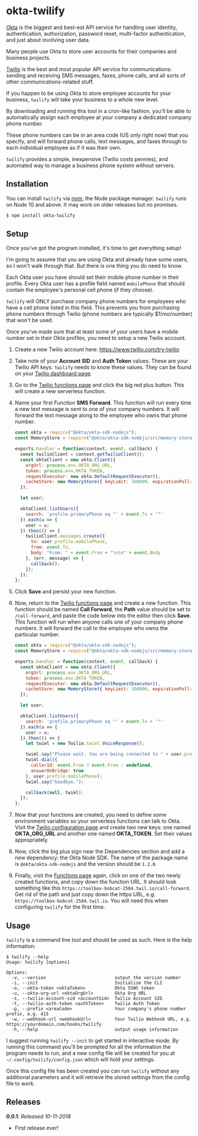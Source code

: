 # okta-twilify

[Okta](https://developer.okta.com) is the biggest and best-est API service for handling user identity,
authentication, authorization, password reset, multi-factor authentication, and
just about involving user data.

Many people use Okta to store user accounts for their companies and business
projects.

[Twilio](https://www.twilio.com) is the best and most popular API service for
communications: sending and receiving SMS messages, faxes, phone calls, and all
sorts of other communications-related stuff.

If you happen to be using Okta to store employee accounts for your business,
`twilify` will take your business to a whole new level.

By downloading and running this tool in a cron-like fashion, you'll be able to
automatically assign each employee at your company a dedicated company phone
number.

These phone numbers can be in an area code (US only right now) that you specify,
and will forward phone calls, text messages, and faxes through to each
individual employee as if it was their own.

`twilify`  provides a simple, inexpensive (Twilio costs pennies), and automated way
to manage a business phone system without servers.

## Installation

You can install `twilify` via [npm](https://www.npmjs.com/), the Node package
manager. `twilify` runs on Node 10 and above. It may work on older releases but
no promises.

```bash
$ npm install okta-twilify
```

## Setup

Once you've got the program installed, it's time to get everything setup!

I'm going to assume that you are using Okta and already have some users, so I
won't walk through that. But there is one thing you do need to know.

Each Okta user you have should set their mobile phone number in their profile.
Every Okta user has a profile field named `mobilePhone` that should contain the
employee's personal cell phone (if they choose).

`twilify` will ONLY purchase company phone numbers for employees who have a cell
phone listed in this field. This prevents you from purchasing phone numbers
through Twilio (phone numbers are typically $1/mo/number) that won't be used.

Once you've made sure that at least some of your users have a mobile number set
in their Okta profiles, you need to setup a new Twilio account.

1. Create a new Twilio account here: https://www.twilio.com/try-twilio
2. Take note of your **Account SID** and **Auth Token** values. These are your
   Twilio API keys. `twilify` needs to know these values. They can be found on
   your [Twilio dashboard page](https://www.twilio.com/console).
3. Go to the [Twilio functions page](https://www.twilio.com/console/runtime/functions/manage)
   and click the big red plus button. This will create a new serverless function.
4. Name your first Function **SMS Forward**. This function will run every time a
   new text message is sent to one of your company numbers. It will forward the
   text message along to the employee who owns that phone number.

   ```javascript
   const okta = require("@okta/okta-sdk-nodejs");
   const MemoryStore = require("@okta/okta-sdk-nodejs/src/memory-store");

   exports.handler = function(context, event, callback) {
     const twilioClient = context.getTwilioClient();
     const oktaClient = new okta.Client({
       orgUrl: process.env.OKTA_ORG_URL,
       token: process.env.OKTA_TOKEN,
       requestExecutor: new okta.DefaultRequestExecutor(),
       cacheStore: new MemoryStore({ keyLimit: 100000, expirationPoll: null })
     });

     let user;

     oktaClient.listUsers({
       search: 'profile.primaryPhone eq "' + event.To + '"'
     }).each(u => {
       user = u;
     }).then(() => {
       twilioClient.messages.create({
         to: user.profile.mobilePhone,
         from: event.To,
         body: "From: " + event.From + "\n\n" + event.Body
       }, (err, message) => {
         callback();
       });
     });
   };
   ```
5. Click **Save** and persist your new function.
6. Now, return to the [Twilio functions
   page](https://www.twilio.com/console/runtime/functions/manage) and create a
   new function. This function should be named **Call Forward**, the **Path**
   value should be set to `/call-forward`, and paste the code below into the
   editor then click **Save**. This function will run when anyone calls one of
   your company phone numbers. It will forward the call to the employee who owns
   the particular number.

   ```javascript
   const okta = require("@okta/okta-sdk-nodejs");
   const MemoryStore = require("@okta/okta-sdk-nodejs/src/memory-store");

   exports.handler = function(context, event, callback) {
     const oktaClient = new okta.Client({
       orgUrl: process.env.OKTA_ORG_URL,
       token: process.env.OKTA_TOKEN,
       requestExecutor: new okta.DefaultRequestExecutor(),
       cacheStore: new MemoryStore({ keyLimit: 100000, expirationPoll: null })
     });

     let user;

     oktaClient.listUsers({
       search: 'profile.primaryPhone eq "' + event.To + '"'
     }).each(u => {
       user = u;
     }).then(() => {
       let twiml = new Twilio.twiml.VoiceResponse();

       twiml.say("Please wait. You are being connected to " + user.profile.firstName + ".");
       twiml.dial({
         callerId: event.From ? event.From : undefined,
         answerOnBridge: true
       }, user.profile.mobilePhone);
       twiml.say("Goodbye.");

       callback(null, twiml);
     });
   };
   ```
7. Now that your functions are created, you need to define some environment
   variables so your serverless functions can talk to Okta. Visit the
   [Twilio configuration page](https://www.twilio.com/console/runtime/functions/configure)
   and create two new keys: one named **OKTA_ORG_URL** and another one named
   **OKTA_TOKEN**. Set their values appropriately.
8. Now, click the big plus sign near the Dependencies section and add a new
   dependency: the Okta Node SDK. The name of the package name is
   `@okta/okta-sdk-nodejs` and the version should be `1.2.0`.
9. Finally, visit the [Functions
   page](https://www.twilio.com/console/runtime/functions/manage) again, click
   on one of the two newly created functions, and copy down the function URL. It
   should look something like this
   `https://toolbox-bobcat-2584.twil.io/call-forward`. Get rid of the path and
   just copy down the https URL, e.g. `https://toolbox-bobcat-2584.twil.io`. You
   will need this when configuring `twilify` for the first time.

## Usage

`twilify` is a command line tool and should be used as such. Here is the help
information:

```console
$ twilify --help
Usage: twilify [options]

Options:
  -v, --version                          output the version number
  -i, --init                             Initialize the CLI
  -o, --okta-token <oktaToken>           Okta SSWS token
  -u, --okta-org-url <oktaOrgUrl>        Okta Org URL
  -s, --twilio-account-sid <accountSid>  Twilio Account SID
  -t, --twilio-auth-token <authToken>    Twilio Auth Token
  -p, --prefix <areaCode>                Your company's phone number prefix, e.g. 415
  -w, --webhook-url <webhookUrl>         Your Twilio Webhook URL, e.g. https://yourdomain.com/hooks/twilify
  -h, --help                             output usage information
```

I suggest running `twilify --init` to get started in interactive mode. By
running this command you'll be prompted for all the information the program
needs to run, and a new config file will be created for you at
`~/.config/twilify/config.json` which will hold your settings.

Once this config file has been created you can run `twilify` without any
additional parameters and it will retrieve the stored settings from the config
file to work.

## Releases

**0.0.1**: *Released 10-11-2018*

- First release ever!

